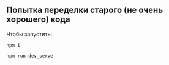 Попытка переделки старого (не очень хорошего) кода
---

 Чтобы запустить:

```
npm i

npm run dev_serve
```



